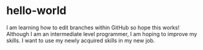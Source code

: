 # hello-world

I am learning how to edit branches within GitHub so hope this works!
Although I am an intermediate level programmer, I am hoping to improve my skills. I want to use my newly acquired skills in my new job.

